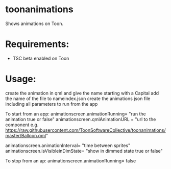 # toonanimations
Shows animations on Toon.

# Requirements:
- TSC beta enabled on Toon

# Usage:
create the animation in qml and give the name starting with a Capital
add the name of the file to nameindex.json
create the animations json file including all parameters to run from the app


To start from an app:
animationscreen.animationRunning= "run the animation true or false"
animationscreen.qmlAnimationURL =  "url to the component e.g. https://raw.githubusercontent.com/ToonSoftwareCollective/toonanimations/master/Balloon.qml"

animationscreen.animationInterval= "time between sprites"
animationscreen.isVisibleinDimState= "show in dimmed state true or false"


To stop from an ap:
animationscreen.animationRunning= false
